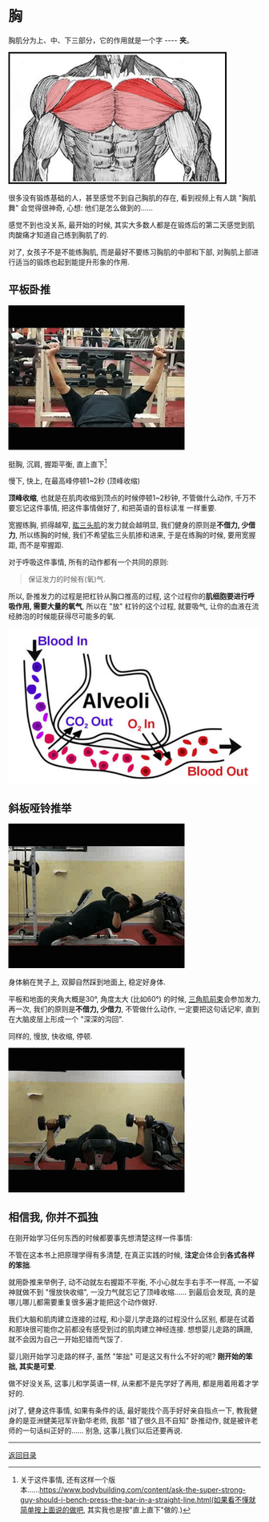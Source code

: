 # 胸

胸肌分为上、中、下三部分，它的作用就是一个字 ---- **夹**。

![](https://github.com/caoxuCarlos/a-fitness-guide-for-college-students/blob/master/images/chest.jpg?raw=true)

很多没有锻炼基础的人，甚至感觉不到自己胸肌的存在, 看到视频上有人跳 "胸肌舞" 会觉得很神奇, 心想: 他们是怎么做到的...... 

感觉不到也没关系, 最开始的时候, 其实大多数人都是在锻炼后的第二天感觉到肌肉酸痛才知道自己练到胸肌了的.

对了, 女孩子不是不能练胸肌, 而是最好不要练习胸肌的中部和下部, 对胸肌上部进行适当的锻炼也起到能提升形象的作用.

## 平板卧推

![](https://github.com/caoxuCarlos/a-fitness-guide-for-college-students/blob/master/images/action/pectoralis-major/bench-press.gif?raw=true)

挺胸, 沉肩, 握距平衡, 直上直下[^1]

慢下, 快上, 在最高峰停顿1~2秒 (顶峰收缩)

**顶峰收缩**, 也就是在肌肉收缩到顶点的时候停顿1~2秒钟, 不管做什么动作, 千万不要忘记这件事情, 把这件事情做好了, 和把英语的音标读准 一样重要.

宽握练胸, 抓得越窄, [肱三头肌](https://github.com/caoxuCarlos/a-fitness-guide-for-college-students/blob/master/images/triceps.jpg?raw=true)的发力就会越明显, 我们健身的原则是**不借力, 少借力**, 所以练胸的时候, 我们不希望肱三头肌掺和进来, 于是在练胸的时候, 要用宽握距, 而不是窄握距.

对于呼吸这件事情, 所有的动作都有一个共同的原则:

> 保证发力的时候有(氧)气.

所以, 卧推发力的过程是把杠铃从胸口推高的过程, 这个过程你的**肌细胞要进行呼吸作用, 需要大量的氧气**, 所以在 "放" 杠铃的这个过程, 就要吸气, 让你的血液在流经肺泡的时候能获得尽可能多的氧.

![](https://github.com/caoxuCarlos/a-fitness-guide-for-college-students/blob/master/images/oxygen.png?raw=true)

## 斜板哑铃推举

![](https://github.com/caoxuCarlos/a-fitness-guide-for-college-students/blob/master/images/action/pectoralis-major/dumbbell-press.gif?raw=true)

身体躺在凳子上, 双脚自然踩到地面上, 稳定好身体.

平板和地面的夹角大概是30°, 角度太大 (比如60°) 的时候, [三角肌前束](https://github.com/caoxuCarlos/a-fitness-guide-for-college-students/blob/master/images/Deltoid-toe.png?raw=true)会参加发力, 再一次, 我们的原则是**不借力, 少借力**, 不管做什么动作, 一定要把这句话记牢, 直到在大脑皮层上形成一个 "深深的沟回". 

同样的, 慢放, 快收缩, 停顿.

![](https://github.com/caoxuCarlos/a-fitness-guide-for-college-students/blob/master/images/action/pectoralis-major/dumbbell-press2.gif?raw=true)

## 相信我, 你并不孤独

在刚开始学习任何东西的时候都要事先想清楚这样一件事情: 

不管在这本书上把原理学得有多清楚, 在真正实践的时候, **注定**会体会到**各式各样的笨拙**. 

就用卧推来举例子, 动不动就左右握距不平衡, 不小心就左手右手不一样高, 一不留神就做不到 "慢放快收缩", 一没力气就忘记了顶峰收缩...... 到最后会发现, 真的是哪儿哪儿都需要重复很多遍才能把这个动作做好.

我们大脑和肌肉建立连接的过程, 和小婴儿学走路的过程没什么区别, 都是在试着和那块很可能你之前都没有感受到过的肌肉建立神经连接. 想想婴儿走路的蹒跚, 就不会因为自己一开始犯错而气馁了.

婴儿刚开始学习走路的样子, 虽然 "笨拙" 可是这又有什么不好的呢? **刚开始的笨拙, 其实是可爱**.

做不好没关系, 这事儿和学英语一样, 从来都不是先学好了再用, 都是用着用着才学好的.

j对了, 健身这件事情, 如果有条件的话, 最好能找个高手好好亲自指点一下, 教我健身的是亚洲健美冠军许勤华老师, 我那 "错了很久且不自知" 卧推动作, 就是被许老师的一句话纠正好的...... 别急, 这事儿我们以后还要再说.

---

[^1]: 关于这件事情, 还有这样一个版本......https://www.bodybuilding.com/content/ask-the-super-strong-guy-should-i-bench-press-the-bar-in-a-straight-line.html(如果看不懂就简单按上面说的做吧, 其实我也是按"直上直下"做的.)

[返回目录](https://caoxucarlos.github.io/)